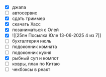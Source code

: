 - [x] джапа
- [ ] автосервис
- [x] сдать триммер
- [x] скачать Хасс
- [x] позаниматься с Олей
- [x] ![[25пн Посылка Юле 13-06-2025 4 из 7]]
- [ ] бухгалтерия июль
- [ ] подоконник комната
- [ ] подоконник кухня
- [x] рыбный суп и компот
- [ ] ковры, план по Китаю
- [ ] чекбоксы в реакт